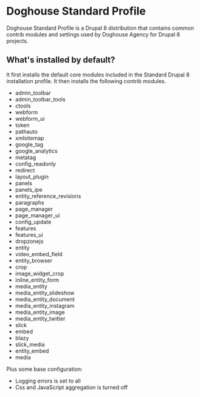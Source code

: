 # Doghouse Standard Profile

Doghouse Standard Profile is a Drupal 8 distribution that contains common contrib modules and settings used by Doghouse Agency for Drupal 8 projects.

## What's installed by default?

It first installs the default core modules included in the Standard Drupal 8 installation profile. It then installs the following contrib modules.

  - admin_toolbar
  - admin_toolbar_tools
  - ctools
  - webform
  - webform_ui
  - token
  - pathauto
  - xmlsitemap
  - google_tag
  - google_analytics
  - metatag
  - config_readonly
  - redirect
  - layout_plugin
  - panels
  - panels_ipe
  - entity_reference_revisions
  - paragraphs
  - page_manager
  - page_manager_ui
  - config_update
  - features
  - features_ui
  - dropzonejs
  - entity
  - video_embed_field
  - entity_browser
  - crop
  - image_widget_crop
  - inline_entity_form
  - media_entity
  - media_entity_slideshow
  - media_entity_document
  - media_entity_instagram
  - media_entity_image
  - media_entity_twitter
  - slick
  - embed
  - blazy
  - slick_media
  - entity_embed
  - media

Plus some base configuration:

* Logging errors is set to all
* Css and JavaScript aggregation is turned off
